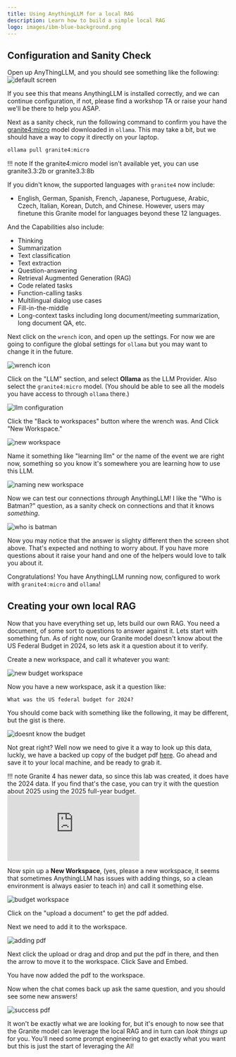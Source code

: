 ```yaml
---
title: Using AnythingLLM for a local RAG
description: Learn how to build a simple local RAG
logo: images/ibm-blue-background.png
---
```


## Configuration and Sanity Check

Open up AnyThingLLM, and you should see something like the following:
![default screen](../images/anythingllm_open_screen.png)

If you see this that means AnythingLLM is installed correctly, and we can continue configuration, if not, please find a workshop TA or
raise your hand we'll be there to help you ASAP.

Next as a sanity check, run the following command to confirm you have the [granite4:micro](https://ollama.com/library/granite4)
model downloaded in `ollama`. This may take a bit, but we should have a way to copy it directly on your laptop.

```bash
ollama pull granite4:micro
```
!!! note
    If the granite4:micro model isn't available yet, you can use granite3.3:2b or granite3.3:8b

If you didn't know, the supported languages with `granite4` now include:

- English, German, Spanish, French, Japanese, Portuguese, Arabic, Czech, Italian, Korean, Dutch, and Chinese. However, users may finetune this Granite model for languages beyond these 12 languages.

And the Capabilities also include:

- Thinking
- Summarization
- Text classification
- Text extraction
- Question-answering
- Retrieval Augmented Generation (RAG)
- Code related tasks
- Function-calling tasks
- Multilingual dialog use cases
- Fill-in-the-middle
- Long-context tasks including long document/meeting summarization, long document QA, etc.

Next click on the `wrench` icon, and open up the settings. For now we are going to configure the global settings for `ollama`
but you may want to change it in the future.

![wrench icon](../images/anythingllm_wrench_icon.png)

Click on the "LLM" section, and select **Ollama** as the LLM Provider. Also select the `granite4:micro` model. (You should be able to
see all the models you have access to through `ollama` there.)

![llm configuration](../images/anythingllm_llm_config.png)

Click the "Back to workspaces" button where the wrench was. And Click "New Workspace."

![new workspace](../images/anythingllm_new_workspace.png)

Name it something like "learning llm" or the name of the event we are right now, something so you know it's somewhere you are learning
how to use this LLM.

![naming new workspace](../images/anythingllm_naming_workspace.png)

Now we can test our connections _through_ AnythingLLM! I like the "Who is Batman?" question, as a sanity check on connections and that
it knows _something_.

![who is batman](../images/anythingllm_who_is_batman.png)

Now you may notice that the answer is slighty different then the screen shot above. That's expected and nothing to worry about. If
you have more questions about it raise your hand and one of the helpers would love to talk you about it.

Congratulations! You have AnythingLLM running now, configured to work with `granite4:micro` and `ollama`!

## Creating your own local RAG

Now that you have everything set up, lets build our own RAG. You need a document, of some sort to questions to answer against
it. Lets start with something fun. As of right now, our Granite model doesn't know about the US Federal Budget in 2024, so lets
ask it a question about it to verify.

Create a new workspace, and call it whatever you want:

![new budget workspace](../images/new_budget_workspace.png)

Now you have a new workspace, ask it a question like:

```
What was the US federal budget for 2024?
```

You should come back with something like the following, it may be different, but the gist is there.

![doesnt know the budget](../images/doent_know.png)

Not great right? Well now we need to give it a way to look up this data, luckly, we have a backed up
copy of the budget pdf [here](https://github.com/user-attachments/files/18510560/budget_fy2024.pdf).
Go ahead and save it to your local machine, and be ready to grab it.

!!! note
    Granite 4 has newer data, so since this lab was created, it does have the 2024 data.  If you find that's the case, you can try it with the question about 2025 using the 2025 full-year budget. ![budget_fy2025.pdf](https://www.whitehouse.gov/wp-content/uploads/2024/03/budget_fy2025.pdf)

Now spin up a **New Workspace**, (yes, please a new workspace, it seems that sometimes AnythingLLM has
issues with adding things, so a clean environment is always easier to teach in) and call it
something else.

![budget workspace](../images/budget_workspace.png)

Click on the "upload a document" to get the pdf added.

Next we need to add it to the workspace.

![adding pdf](../images/adding_pdf.png)

Next click the upload or drag and drop and put the pdf in there, and then the arrow to move it to the
workspace. Click Save and Embed.

You have now added the pdf to the workspace.

Now when the chat comes back up ask the same question, and you should see some new answers!

![success pdf](../images/success.png)

It won't be exactly what we are looking for, but it's enough to now see that the Granite model can
leverage the local RAG and in turn can _look things up_ for you. You'll need some prompt engineering
to get exactly what you want but this is just the start of leveraging the AI!

<script data-goatcounter="https://tracker.asgharlabs.io/count"
        async src="//tracker.asgharlabs.io/count.js"></script>
